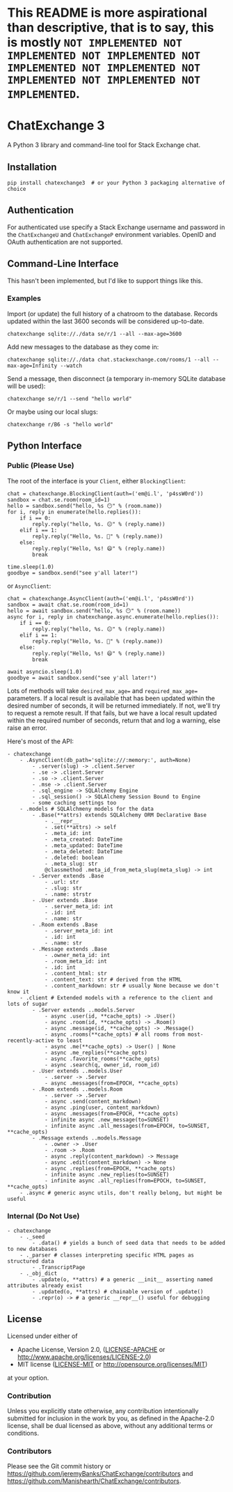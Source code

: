 # This README is more aspirational than descriptive, that is to say, this is mostly `NOT IMPLEMENTED NOT IMPLEMENTED NOT IMPLEMENTED NOT IMPLEMENTED NOT IMPLEMENTED NOT IMPLEMENTED NOT IMPLEMENTED NOT IMPLEMENTED`.

ChatExchange 3
==============

A Python 3 library and command-line tool for Stack Exchange chat.

## Installation

```
pip install chatexchange3  # or your Python 3 packaging alternative of choice
```

## Authentication

For authenticated use specify a Stack Exchange username and password in
the `ChatExchangeU` and `ChatExchangeP` environment variables. OpenID and
OAuth authentication are not supported.

## Command-Line Interface

This hasn't been implemented, but I'd like to support things like this.

### Examples

Import (or update) the full history of a chatroom to the database.
Records updated within the last 3600 seconds will be considered up-to-date.

```
chatexchange sqlite://./data se/r/1 --all --max-age=3600
```

Add new messages to the database as they come in:

```
chatexchange sqlite://./data chat.stackexchange.com/rooms/1 --all --max-age=Infinity --watch
```

Send a message, then disconnect (a temporary in-memory SQLite database will be used):

```
chatexchange se/r/1 --send "hello world"
```

Or maybe using our local slugs:

```
chatexchange r/B6 -s "hello world"
```

## Python Interface

### Public (Please Use)

The root of the interface is your `Client`, either `BlockingClient`:

```
chat = chatexchange.BlockingClient(auth=('em@i.l', 'p4ssW0rd'))
sandbox = chat.se.room(room_id=1)
hello = sandbox.send("hello, %s 😶" % (room.name))
for i, reply in enumerate(hello.replies()):
    if i == 0:
        reply.reply("hello, %s. 😐" % (reply.name))
    elif i == 1:
        reply.reply("Hello, %s. 🙂" % (reply.name))
    else:
        reply.reply("Hello, %s! 😄" % (reply.name))
        break

time.sleep(1.0)
goodbye = sandbox.send("see y'all later!")
```

or `AsyncClient`:

```
chat = chatexchange.AsyncClient(auth=('em@i.l', 'p4ssW0rd'))
sandbox = await chat.se.room(room_id=1)
hello = await sandbox.send("hello, %s 😶" % (room.name))
async for i, reply in chatexchange.async.enumerate(hello.replies()):
    if i == 0:
        reply.reply("hello, %s. 😐" % (reply.name))
    elif i == 1:
        reply.reply("Hello, %s. 🙂" % (reply.name))
    else:
        reply.reply("Hello, %s! 😄" % (reply.name))
        break

await asyncio.sleep(1.0)
goodbye = await sandbox.send("see y'all later!")
```

Lots of methods will take `desired_max_age=` and `required_max_age=` parameters.
If a local result is available that has been updated within the desired number
of seconds, it will be returned immediately. If not, we'll try to request a remote
result. If that fails, but we have a local result updated within the required
number of seconds, return that and log a warning, else raise an error.

Here's most of the API:

```
- chatexchange
    - .AsyncClient(db_path='sqlite:///:memory:', auth=None)
        - .server(slug) -> .client.Server
        - .se -> .client.Server
        - .so -> .client.Server
        - .mse -> .client.Server
        - .sql_engine -> SQLAlchemy Engine
        - .sql_session() -> SQLAlchemy Session Bound to Engine
        - some caching settings too
    - .models # SQLAlchmeny models for the data 
        - .Base(**attrs) extends SQLAlchemy ORM Declarative Base
            - .__repr__
            - .set(**attrs) -> self
            - .meta_id: int
            - .meta_created: DateTime
            - .meta_updated: DateTime
            - .meta_deleted: DateTime
            - .deleted: boolean
            - .meta_slug: str
            @classmethod .meta_id_from_meta_slug(meta_slug) -> int
        - .Server extends .Base
            - .url: str
            - .slug: str
            - .name: strstr
        - .User extends .Base
            - .server_meta_id: int
            - .id: int
            - .name: str
        - .Room extends .Base
            - .server_meta_id: int
            - .id: int
            - .name: str
        - .Message extends .Base
            - .owner_meta_id: int
            - .room_meta_id: int
            - .id: int
            - .content_html: str
            - .content_text: str # derived from the HTML
            - .content_markdown: str # usually None because we don't know it
    - .client # Extended models with a reference to the client and lots of sugar
        - .Server extends ..models.Server
            - async .user(id, **cache_opts) -> .User()
            - async .room(id, **cache_opts) -> .Room()
            - async .message(id, **cache_opts) -> .Message()
            - async .rooms(**cache_opts) # all rooms from most-recently-active to least
            - async .me(**cache_opts) -> User() | None
            - async .me_replies(**cache_opts)
            - async .favorite_rooms(**cache_opts)
            - async .search(q, owner_id, room_id)
        - .User extends ..models.User
            - .server -> .Server
            - async .messages(from=EPOCH, **cache_opts)
        - .Room extends ..models.Room
            - .server -> .Server
            - async .send(content_markdown)
            - async .ping(user, content_markdown)
            - async .messages(from=EPOCH, **cache_opts)
            - infinite async .new_message(to=SUNSET)
            - infinite async .all_messages(from=EPOCH, to=SUNSET, **cache_opts)
        - .Message extends ..models.Message
            - .owner -> .User
            - .room -> .Room
            - async .reply(content_markdown) -> Message
            - async .edit(content_markdown) -> None
            - async .replies(from=EPOCH, **cache_opts)
            - infinite async .new_replies(to=SUNSET)
            - infinite async .all_replies(from=EPOCH, to=SUNSET, **cache_opts)
    - .async # generic async utils, don't really belong, but might be useful
```

### Internal (Do Not Use)

```
- chatexchange
    - ._seed
        - .data() # yields a bunch of seed data that needs to be added to new databases
    - ._parser # classes interpreting specific HTML pages as structured data
        - .TranscriptPage
    - ._obj_dict
        - .update(o, **attrs) # a generic __init__ asserting named attributes already exist 
        - .updated(o, **attrs) # chainable version of .update()
        - .repr(o) -> # a generic __repr__() useful for debugging
```

## License

Licensed under either of

 - Apache License, Version 2.0, ([LICENSE-APACHE](LICENSE-APACHE) or
   http://www.apache.org/licenses/LICENSE-2.0)
 - MIT license ([LICENSE-MIT](LICENSE-MIT) or http://opensource.org/licenses/MIT)

at your option.

### Contribution

Unless you explicitly state otherwise, any contribution intentionally submitted
for inclusion in the work by you, as defined in the Apache-2.0 license, shall
be dual licensed as above, without any additional terms or conditions.

### Contributors

Please see the Git commit history or 
https://github.com/jeremyBanks/ChatExchange/contributors and
https://github.com/Manishearth/ChatExchange/contributors.
